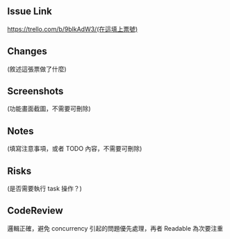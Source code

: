 ## Issue Link


https://trello.com/b/9blkAdW3/(在這填上票號)

## Changes

(敘述這張票做了什麼)

## Screenshots

(功能畫面截圖，不需要可刪除)

## Notes

(填寫注意事項，或者 TODO 內容，不需要可刪除)

## Risks

(是否需要執行 task 操作？)

## CodeReview

邏輯正確，避免 concurrency 引起的問題優先處理，再者 Readable 為次要注重